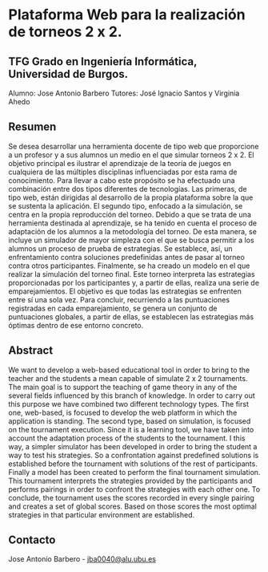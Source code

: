 # Plataforma Web para la realización de torneos 2 x 2.

## TFG Grado en Ingeniería Informática, Universidad de Burgos.

Alumno: Jose Antonio Barbero
Tutores: José Ignacio Santos y Virginia Ahedo

## Resumen

Se desea desarrollar una herramienta docente de tipo web que proporcione a un profesor y a sus alumnos un medio en el que simular torneos 2 x 2. El objetivo principal es ilustrar el aprendizaje de la teoría de juegos en cualquiera de las múltiples disciplinas influenciadas por esta rama de conocimiento.
Para llevar a cabo este propósito se ha efectuado una combinación entre dos tipos diferentes de tecnologías. Las primeras, de tipo web, están dirigidas al desarrollo de la propia plataforma sobre la que se sustenta la aplicación. El segundo tipo, enfocado a la simulación, se centra en la propia reproducción del torneo.
Debido a que se trata de una herramienta destinada al aprendizaje, se ha tenido en cuenta el proceso de adaptación de los alumnos a la metodología del torneo. De esta manera, se incluye un simulador de mayor simpleza con el que se busca permitir a los alumnos un proceso de prueba de estrategias. Se establece, así, un enfrentamiento contra soluciones predefinidas antes de pasar al torneo contra otros participantes.
Finalmente, se ha creado un modelo en el que realizar la simulación del torneo final. Este torneo interpreta las estrategias proporcionadas por los participantes y, a partir de ellas, realiza una serie de emparejamientos. El objetivo es que todas las estrategias se enfrenten entre sí una sola vez. Para concluir, recurriendo a las puntuaciones registradas en cada emparejamiento, se genera un conjunto de puntuaciones globales, a partir de ellas, se establecen las estrategias más óptimas dentro de ese entorno concreto.

## Abstract

We want to develop a web-based educational tool in order to bring to the teacher and the students a mean capable of simulate 2 x 2 tournaments. The main goal is to support the teaching of game theory in any of the several fields influenced by this branch of knowledge.
In order to carry out this purpose we have combined two different technology types. The first one, web-based, is focused to develop the web platform in which the application is standing. The second type, based on simulation, is focused on the tournament execution.
Since it is a learning tool, we have taken into account the adaptation process of the students to the tournament. I this way, a simpler simulator has been developed in order to bring the student a way to test his strategies. So a confrontation against predefined solutions is established before the tournament with solutions of the rest of participants.
Finally a model has been created to perform the final tournament simulation. This tournament interprets the strategies provided by the participants and performs pairings in order to confront the strategies with each other one. To conclude, the tournament uses the scores recorded in every single pairing and creates a set of global scores. Based on those scores the most optimal strategies in that particular environment are established.

## Contacto
Jose Antonio Barbero - jba0040@alu.ubu.es
